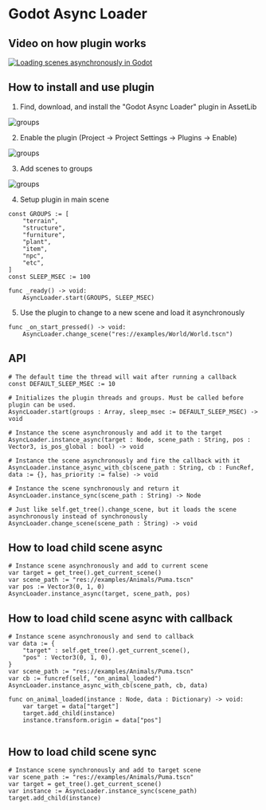 # Godot Async Loader


## Video on how plugin works

[![Loading scenes asynchronously in Godot](https://img.youtube.com/vi/PFCWlwdfK_k/0.jpg)](https://youtu.be/PFCWlwdfK_k, "Loading scenes asynchronously in Godot")

## How to install and use plugin

1. Find, download, and install the "Godot Async Loader" plugin in AssetLib

![groups](https://github.com/ImmersiveRPG/GodotAsyncLoader/blob/main/docs/asset_lib.png)

2. Enable the plugin (Project -> Project Settings -> Plugins -> Enable)

![groups](https://github.com/ImmersiveRPG/GodotAsyncLoader/blob/main/docs/plugins.png)

3. Add scenes to groups

![groups](https://github.com/ImmersiveRPG/GodotAsyncLoader/blob/main/docs/groups.png)

4. Setup plugin in main scene
```GDScript
const GROUPS := [
	"terrain",
	"structure",
	"furniture",
	"plant",
	"item",
	"npc",
	"etc",
]
const SLEEP_MSEC := 100

func _ready() -> void:
	AsyncLoader.start(GROUPS, SLEEP_MSEC)
```

5. Use the plugin to change to a new scene and load it asynchronously
```GDScript
func _on_start_pressed() -> void:
	AsyncLoader.change_scene("res://examples/World/World.tscn")
```

## API

```GDScript
# The default time the thread will wait after running a callback
const DEFAULT_SLEEP_MSEC := 10

# Initializes the plugin threads and groups. Must be called before plugin can be used.
AsyncLoader.start(groups : Array, sleep_msec := DEFAULT_SLEEP_MSEC) -> void

# Instance the scene asynchronously and add it to the target
AsyncLoader.instance_async(target : Node, scene_path : String, pos : Vector3, is_pos_global : bool) -> void

# Instance the scene asynchronously and fire the callback with it
AsyncLoader.instance_async_with_cb(scene_path : String, cb : FuncRef, data := {}, has_priority := false) -> void

# Instance the scene synchronously and return it
AsyncLoader.instance_sync(scene_path : String) -> Node

# Just like self.get_tree().change_scene, but it loads the scene asynchronously instead of synchronously
AsyncLoader.change_scene(scene_path : String) -> void
```

## How to load child scene async

```GDScript
# Instance scene asynchronously and add to current scene
var target = get_tree().get_current_scene()
var scene_path := "res://examples/Animals/Puma.tscn"
var pos := Vector3(0, 1, 0)
AsyncLoader.instance_async(target, scene_path, pos)
```

## How to load child scene async with callback

```GDScript
# Instance scene asynchronously and send to callback
var data := {
	"target" : self.get_tree().get_current_scene(),
	"pos" : Vector3(0, 1, 0),
}
var scene_path := "res://examples/Animals/Puma.tscn"
var cb := funcref(self, "on_animal_loaded")
AsyncLoader.instance_async_with_cb(scene_path, cb, data)

func on_animal_loaded(instance : Node, data : Dictionary) -> void:
	var target = data["target"]
	target.add_child(instance)
	instance.transform.origin = data["pos"]


```

## How to load child scene sync

```GDScript
# Instance scene synchronously and add to target scene
var scene_path := "res://examples/Animals/Puma.tscn"
var target = get_tree().get_current_scene()
var instance := AsyncLoader.instance_sync(scene_path)
target.add_child(instance)
```

